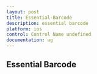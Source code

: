 ```yaml
---
layout: post
title: Essential-Barcode
description: essential barcode
platform: ios
control: Control Name undefined
documentation: ug
---
```


## Essential Barcode

